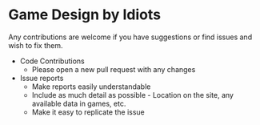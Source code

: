 # Game Design by Idiots

Any contributions are welcome if you have suggestions or find issues and wish to fix them.

* Code Contributions
  * Please open a new pull request with any changes
* Issue reports
  * Make reports easily understandable
  * Include as much detail as possible - Location on the site, any available data in games, etc.
  * Make it easy to replicate the issue
